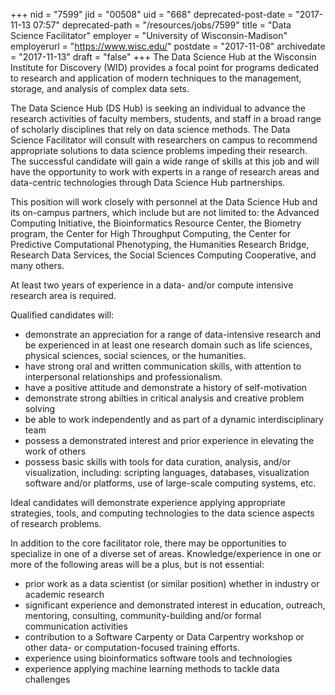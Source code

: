 +++
nid = "7599"
jid = "00508"
uid = "668"
deprecated-post-date = "2017-11-13 07:57"
deprecated-path = "/resources/jobs/7599"
title = "Data Science Facilitator"
employer = "University of Wisconsin-Madison"
employerurl = "https://www.wisc.edu/"
postdate = "2017-11-08"
archivedate = "2017-11-13"
draft = "false"
+++
The Data Science Hub at the Wisconsin Institute for Discovery (WID)
provides a focal point for programs dedicated to research and
application of modern techniques to the management, storage, and
analysis of complex data sets.

The Data Science Hub (DS Hub) is seeking an individual to advance the
research activities of faculty members, students, and staff in a broad
range of scholarly disciplines that rely on data science methods. The
Data Science Facilitator will consult with researchers on campus to
recommend appropriate solutions to data science problems impeding their
research. The successful candidate will gain a wide range of skills at
this job and will have the opportunity to work with experts in a range
of research areas and data-centric technologies through Data Science Hub
partnerships.

This position will work closely with personnel at the Data Science Hub
and its on-campus partners, which include but are not limited to: the
Advanced Computing Initiative, the Bioinformatics Resource Center, the
Biometry program, the Center for High Throughput Computing, the Center
for Predictive Computational Phenotyping, the Humanities Research
Bridge, Research Data Services, the Social Sciences Computing
Cooperative, and many others.
  
At least two years of experience in a data- and/or compute intensive
research area is required.

Qualified candidates will:

-   demonstrate an appreciation for a range of data-intensive research
    and be experienced in at least one research domain such as life
    sciences, physical sciences, social sciences, or the humanities.
-   have strong oral and written communication skills, with attention to
    interpersonal relationships and professionalism.
-   have a positive attitude and demonstrate a history of
    self-motivation
-   demonstrate strong abilties in critical analysis and creative
    problem solving
-   be able to work independently and as part of a dynamic
    interdisciplinary team
-   possess a demonstrated interest and prior experience in elevating
    the work of others
-   possess basic skills with tools for data curation, analysis, and/or
    visualization, including: scripting languages, databases,
    visualization software and/or platforms, use of large-scale
    computing systems, etc.

Ideal candidates will demonstrate experience applying appropriate
strategies, tools, and computing technologies to the data science
aspects of research problems.

In addition to the core facilitator role, there may be opportunities to
specialize in one of a diverse set of areas. Knowledge/experience in one
or more of the following areas will be a plus, but is not essential:

-   prior work as a data scientist (or similar position) whether in
    industry or academic research
-   significant experience and demonstrated interest in education,
    outreach, mentoring, consulting, community-building and/or formal
    communication activities
-   contribution to a Software Carpenty or Data Carpentry workshop or
    other data- or computation-focused training efforts.
-   experience using bioinformatics software tools and technologies
-   experience applying machine learning methods to tackle data
    challenges
